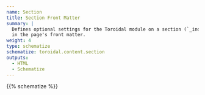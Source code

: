 ```yaml
---
name: Section
title: Section Front Matter
summary: |
  Defines optional settings for the Toroidal module on a section (`_index.md`) page using values
  in the page's front matter.
weight: 4
type: schematize
schematize: toroidal.content.section
outputs:
  - HTML
  - Schematize
---
```


{{% schematize %}}
